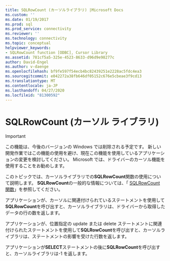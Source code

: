 ```yaml
---
title: SQLRowCount (カーソルライブラリ) |Microsoft Docs
ms.custom: ''
ms.date: 01/19/2017
ms.prod: sql
ms.prod_service: connectivity
ms.reviewer: ''
ms.technology: connectivity
ms.topic: conceptual
helpviewer_keywords:
- SQLRowCount function [ODBC], Cursor Library
ms.assetid: 781cf5a5-325e-4523-8633-d96d9e98277c
author: David-Engel
ms.author: v-daenge
ms.openlocfilehash: bf9fe597f54ecb4bc82439251e2228ac5fdc4ea3
ms.sourcegitcommit: e042272a38fb646df05152c676e5cbeae3f9cd13
ms.translationtype: MT
ms.contentlocale: ja-JP
ms.lasthandoff: 04/27/2020
ms.locfileid: "81300592"
---
```

# <a name="sqlrowcount-cursor-library"></a>SQLRowCount (カーソル ライブラリ)
> [!IMPORTANT]  
>  この機能は、今後のバージョンの Windows では削除される予定です。 新しい開発作業ではこの機能の使用を避け、現在この機能を使用しているアプリケーションの変更を検討してください。 Microsoft では、ドライバーのカーソル機能を使用することをお勧めします。  
  
 このトピックでは、カーソルライブラリでの**SQLRowCount**関数の使用について説明します。 **SQLRowCount**の一般的な情報については、「 [SQLRowCount 関数](../../../odbc/reference/syntax/sqlrowcount-function.md)」を参照してください。  
  
 アプリケーションが、カーソルに関連付けられているステートメントを使用して**SQLRowCount**を呼び出すと、カーソルライブラリは、ドライバーから取得したデータの行の数を返します。  
  
 アプリケーションが、位置指定の update または delete ステートメントに関連付けられたステートメントを使用して**SQLRowCount**を呼び出すと、カーソルライブラリは、ステートメントの影響を受けた行数を返します。  
  
 アプリケーションが**SELECT**ステートメントの後に**SQLRowCount**を呼び出すと、カーソルライブラリは-1 を返します。
